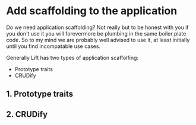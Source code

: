 # Add scaffolding to the application

Do we need application scaffolding? Not really but to be honest with you if you don't use it you will forevermore be plumbing in the same boiler plate code.  So to my mind we are probably well advised to use it, at least initially until you find incompatable use cases.

Generally Lift has two types of application scaffolfing:
 + Prototype traits
 + CRUDify

## 1. Prototype traits

## 2. CRUDify